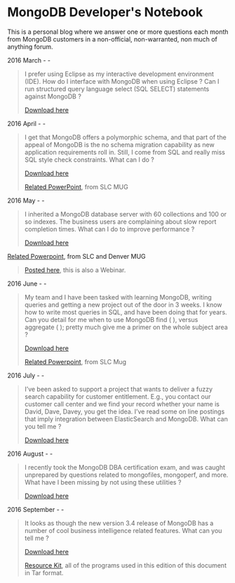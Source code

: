 MongoDB Developer's Notebook
============================

This is a personal blog where we answer one or more questions each month from MongoDB customers in a non-official, non-warranted, non much of anything forum.

2016 March - -

>I prefer using Eclipse as my interactive development environment
>(IDE). How do I interface with MongoDB when using Eclipse ? Can I run
>structured query language select (SQL SELECT) statements against
>MongoDB ?
>
>[Download here](https://github.com/farrell0/MongoDB-Developers-Notebook/blob/master/download/MDB_DN_2016_03_Eclipse_BiConnector.pdf)

2016 April - -

>I get that MongoDB offers a polymorphic schema, and that part of the
>appeal of MongoDB is the no schema migration capability as new application
>requirements roll in. Still, I come from SQL and really miss SQL style
>check constraints. What can I do ?
>
>[Download here](https://github.com/farrell0/MongoDB-Developers-Notebook/blob/master/download/MDB_DN_2016_04_CheckConstraints.pdf)
>
>[Related PowerPoint](https://github.com/farrell0/MongoDB-Developers-Notebook/blob/master/download/MDB_DN_2016_04_CheckConstraints.pptx), from SLC MUG

2016 May - -

>I inherited a MongoDB database server with 60 collections and 100 or so indexes.
>The business users are complaining about slow report completion times. What can 
>I do to improve performance ?
>
>[Download here](https://github.com/farrell0/MongoDB-Developers-Notebook/blob/master/download/MDB_DN_2016_05_IndexTuning.pdf)
>
[Related Powerpoint](https://github.com/farrell0/MongoDB-Developers-Notebook/blob/master/download/MDB_DN_2016_05_IndexTuning.pptx.pdf), from SLC and Denver MUG
>
>[Posted here](https://www.mongodb.com/presentations/webinar-index-tuning-and-evaluation-using-mongodb?p=5721041a1b55a234bf9566de), this is also a Webinar.

2016 June - -

>My team and I have been tasked with learning MongoDB, writing queries and getting 
>a new project out of the door in 3 weeks. I know how to write most queries in SQL, 
>and have been doing that for years. Can you detail for me when to use MongoDB find ( ), 
>versus aggregate ( ); pretty much give me a primer on the whole subject area ?
>
>[Download here](https://github.com/farrell0/MongoDB-Developers-Notebook/blob/master/download/MDB_DN_2016_06_QueryPrimer.pdf)
>
>[Related Powerpoint](https://github.com/farrell0/MongoDB-Developers-Notebook/blob/master/download/MDB_DN_2016_06_QueryPrimer.pptx.pdf), from SLC Mug

2016 July - -

>I’ve been asked to support a project that wants to deliver a fuzzy search capability 
>for customer entitlement. E.g., you contact our customer call center and we find your 
>record whether your name is David, Dave, Davey, you get the idea. I’ve read some on 
>line postings that imply integration between ElasticSearch and MongoDB. What can you 
>tell me ?
>
>[Download here](https://github.com/farrell0/MongoDB-Developers-Notebook/blob/master/download/MDB_DN_2016_07_ElasticSearch.pdf)

2016 August - -

>I recently took the MongoDB DBA certification exam, and was caught unprepared by questions 
>related to mongofiles, mongoperf, and more. What have I been missing by not using these utilities ?
>
>[Download here](https://github.com/farrell0/MongoDB-Developers-Notebook/blob/master/download/MDB_DN_2016_08_Tools.pdf)

2016 September - -

>It looks as though the new version 3.4 release of MongoDB has a number of cool business 
>intelligence related features. What can you tell me ?
>
>[Download here](https://github.com/farrell0/MongoDB-Developers-Notebook/blob/master/download/MDB_DN_2016_09_34Features.pdf)
>
>[Resource Kit](https://github.com/farrell0/MongoDB-Developers-Notebook/blob/master/download/MDB_DN_2016_09_34Features_ResourceKit.tar), all of the programs used in this edition of this document in Tar format.
